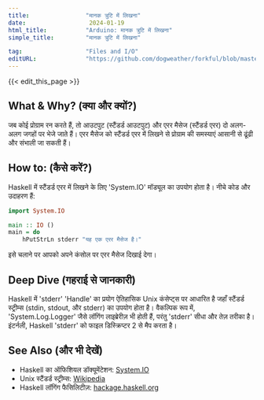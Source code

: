 ```yaml
---
title:                "मानक त्रुटि में लिखना"
date:                  2024-01-19
html_title:           "Arduino: मानक त्रुटि में लिखना"
simple_title:         "मानक त्रुटि में लिखना"

tag:                  "Files and I/O"
editURL:              "https://github.com/dogweather/forkful/blob/master/content/hi/haskell/writing-to-standard-error.md"
---
```


{{< edit_this_page >}}

## What & Why? (क्या और क्यों?)

जब कोई प्रोग्राम रन करते हैं, तो आउटपुट (स्टैंडर्ड आउटपुट) और एरर मैसेज (स्टैंडर्ड एरर) दो अलग-अलग जगहों पर भेजे जाते हैं। एरर मैसेज को स्टैंडर्ड एरर में लिखने से प्रोग्राम की समस्याएं आसानी से ढूंढी और संभाली जा सकती हैं।

## How to: (कैसे करें?)

Haskell में स्टैंडर्ड एरर में लिखने के लिए 'System.IO' मॉड्यूल का उपयोग होता है। नीचे कोड और उदाहरण हैं:

```Haskell
import System.IO

main :: IO ()
main = do
    hPutStrLn stderr "यह एक एरर मैसेज है।"
```

इसे चलाने पर आपको अपने कंसोल पर एरर मैसेज दिखाई देगा।

## Deep Dive (गहराई से जानकारी)

Haskell में 'stderr' 'Handle' का प्रयोग ऐतिहासिक Unix कंसेप्ट्स पर आधारित है जहाँ स्टैंडर्ड स्ट्रीम्स (stdin, stdout, और stderr) का उपयोग होता है। वैकल्पिक रूप में, 'System.Log.Logger' जैसे लॉगिंग लाइब्रेरीज़ भी होती हैं, परंतु 'stderr' सीधा और तेज़ तरीका है। इंटर्नली, Haskell 'stderr' को फाइल डिस्क्रिप्टर 2 से मैप करता है।

## See Also (और भी देखें)

- Haskell का ऑफिशियल डॉक्यूमेंटेशन: [System.IO](https://hackage.haskell.org/package/base-4.14.0.0/docs/System-IO.html)
- Unix स्टैंडर्ड स्ट्रीम्स: [Wikipedia](https://en.wikipedia.org/wiki/Standard_streams)
- Haskell लॉगिंग फैसिलिटीज़: [hackage.haskell.org](https://hackage.haskell.org/packages/#cat:Logging)
